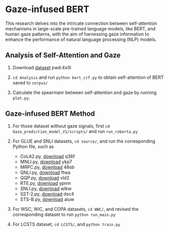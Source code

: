 # Gaze-infused BERT

This research delves into the intricate connection between self-attention mechanisms
in large-scale pre-trained language models, like BERT, and human gaze patterns, with
the aim of harnessing gaze information to enhance the performance of natural
language processing (NLP) models.

## Analysis of Self-Attention and Gaze
1. Download [dataset](https://pan.baidu.com/s/1lArAz2-wo7GKIYsRlxZyOg?pwd=4x0l) pwd:4x0l

2. `cd Analysis` and run `python bert_crf.py` to obtain self-attention of BERT saved to `corpus/`

3. Calculate the spearmanr between self-attention and gaze by running `plot.py`.

## Gaze-infused BERT Method

1. For those dataset without gaze signals, first `cd Gaze_prediction_model_V1/scripts/` and run `run_roberta.py`

2. For GLUE and SNLI datasets, `cd source/`, and run the corresponding Python file, such as 
    * CoLA2.py, [download](https://pan.baidu.com/s/1Mp7SOwzgvYO73_xoYrBceQ?pwd=q36f) q36f
    * MNLI.py, [download](https://pan.baidu.com/s/1WXqHfPgVuqAUiam4FkR4NA?pwd=ykp7) ykp7 
    * MRPC.py, [download](https://pan.baidu.com/s/1fIjXowhpfHQ593D8UJW9zg?pwd=48sb) 48sb 
    * QNLI.py, [download](https://pan.baidu.com/s/15xoUSB_4b_VC_jhzHze_kA?pwd=ftwa) ftwa
    * QQP.py, [download](https://pan.baidu.com/s/10EOh-4SQjUFRcCo0kMVnOw?pwd=vld2) vld2
    * RTE.py, [download](https://pan.baidu.com/s/19yDBxX75NUBLvkQZCawRIQ?pwd=ypnm) ypnm
    * SNLI.py, [download](https://pan.baidu.com/s/1jKRUY-miKj3F2ZV6ANTL1A?pwd=wlkw) wlkw
    * SST-2.py, [download](https://pan.baidu.com/s/1HnLJcntmVYduQydv1OVvNg?pwd=dsc4) dsc4
    * STS-B.py, [download](https://pan.baidu.com/s/1TnWFFt8qZW9MfF3LyPp8YA?pwd=aiuw) aiuw

3. For WSC, WiC, and COPA datasets, `cd WWC/`, and revised the corresponding dataset to run `python run_main.py`

4. For LCSTS dataset, `cd LCSTS/`, and `python train.py`
